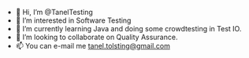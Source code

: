 - 👋 Hi, I’m @TanelTesting
- 👀 I’m interested in Software Testing
- 🌱 I’m currently learning Java and doing some crowdtesting in Test IO. 
- 💞️ I’m looking to collaborate on Quality Assurance. 
- 📫 You can e-mail me tanel.tolsting@gmail.com 

<!---
TanelTesting/TanelTesting is a ✨ special ✨ repository because its `README.md` (this file) appears on your GitHub profile.
You can click the Preview link to take a look at your changes.
--->
